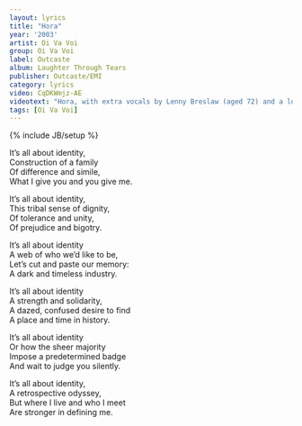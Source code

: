 ```yaml
---
layout: lyrics
title: "Hora"
year: '2003'
artist: Oi Va Voi
group: Oi Va Voi
label: Outcaste
album: Laughter Through Tears
publisher: Outcaste/EMI
category: lyrics
video: CqDKWmjz-AE
videotext: "Hora, with extra vocals by Lenny Breslaw (aged 72) and a lovely sample from Farid El Atrash."
tags: [Oi Va Voi]
---
```

{% include JB/setup %}

It’s all about identity,  
Construction of a family  
Of difference and simile,  
What I give you and you give me.  
  
It’s all about identity,  
This tribal sense of dignity,  
Of tolerance and unity,  
Of prejudice and bigotry.  
  
It’s all about identity  
A web of who we’d like to be,  
Let’s cut and paste our memory:  
A dark and timeless industry.  
  
It’s all about identity  
A strength and solidarity,  
A dazed, confused desire to find  
A place and time in history.  
  
It’s all about identity  
Or how the sheer majority  
Impose a predetermined badge  
And wait to judge you silently.  
  
It’s all about identity,  
A retrospective odyssey,  
But where I live and who I meet  
Are stronger in defining me. 